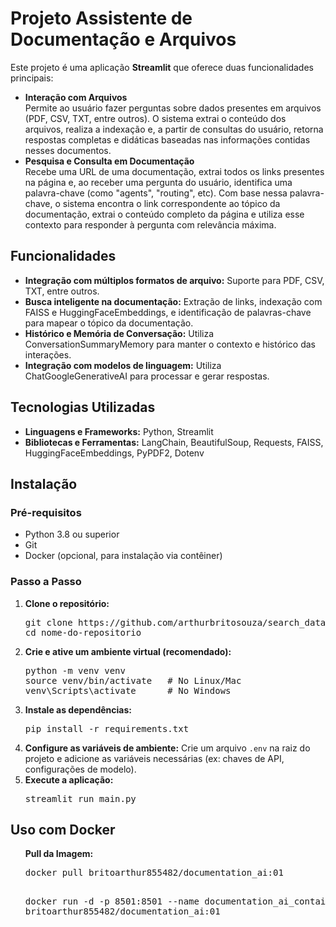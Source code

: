 <html>
  <h1>Projeto Assistente de Documentação e Arquivos</h1>
  <p>Este projeto é uma aplicação <strong>Streamlit</strong> que oferece duas funcionalidades principais:</p>
  <ul>
    <li>
      <strong>Interação com Arquivos</strong><br>
      Permite ao usuário fazer perguntas sobre dados presentes em arquivos (PDF, CSV, TXT, entre outros). O sistema extrai o conteúdo dos arquivos, realiza a indexação e, a partir de consultas do usuário, retorna respostas completas e didáticas baseadas nas informações contidas nesses documentos.
    </li>
    <li>
      <strong>Pesquisa e Consulta em Documentação</strong><br>
      Recebe uma URL de uma documentação, extrai todos os links presentes na página e, ao receber uma pergunta do usuário, identifica uma palavra-chave (como "agents", "routing", etc). Com base nessa palavra-chave, o sistema encontra o link correspondente ao tópico da documentação, extrai o conteúdo completo da página e utiliza esse contexto para responder à pergunta com relevância máxima.
    </li>
  </ul>

  <h2>Funcionalidades</h2>
  <ul>
    <li><strong>Integração com múltiplos formatos de arquivo:</strong> Suporte para PDF, CSV, TXT, entre outros.</li>
    <li><strong>Busca inteligente na documentação:</strong> Extração de links, indexação com FAISS e HuggingFaceEmbeddings, e identificação de palavras-chave para mapear o tópico da documentação.</li>
    <li><strong>Histórico e Memória de Conversação:</strong> Utiliza ConversationSummaryMemory para manter o contexto e histórico das interações.</li>
    <li><strong>Integração com modelos de linguagem:</strong> Utiliza ChatGoogleGenerativeAI para processar e gerar respostas.</li>
  </ul>

  <h2>Tecnologias Utilizadas</h2>
  <ul>
    <li><strong>Linguagens e Frameworks:</strong> Python, Streamlit</li>
    <li><strong>Bibliotecas e Ferramentas:</strong> LangChain, BeautifulSoup, Requests, FAISS, HuggingFaceEmbeddings, PyPDF2, Dotenv</li>
  </ul>

  <h2>Instalação</h2>
  <h3>Pré-requisitos</h3>
  <ul>
    <li>Python 3.8 ou superior</li>
    <li>Git</li>
    <li>Docker (opcional, para instalação via contêiner)</li>
  </ul>
  <h3>Passo a Passo</h3>
  <ol>
    <li>
      <strong>Clone o repositório:</strong>
      <pre>git clone https://github.com/arthurbritosouza/search_data.git
cd nome-do-repositorio</pre>
    </li>
    <li>
      <strong>Crie e ative um ambiente virtual (recomendado):</strong>
      <pre>python -m venv venv
source venv/bin/activate   # No Linux/Mac
venv\Scripts\activate      # No Windows</pre>
    </li>
    <li>
      <strong>Instale as dependências:</strong>
      <pre>pip install -r requirements.txt</pre>
    </li>
    <li>
      <strong>Configure as variáveis de ambiente:</strong> Crie um arquivo <code>.env</code> na raiz do projeto e adicione as variáveis necessárias (ex: chaves de API, configurações de modelo).
    </li>
    <li>
      <strong>Execute a aplicação:</strong>
      <pre>streamlit run main.py</pre>
    </li>
  </ol>

  <h2>Uso com Docker</h2>
  <ol>
      <strong>Pull da Imagem:</strong>
      <pre>docker pull britoarthur855482/documentation_ai:01
        
docker run -d -p 8501:8501 --name documentation_ai_container britoarthur855482/documentation_ai:01
</pre>
    </li>
  </ol>

</html>
